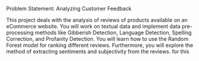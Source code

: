 Problem Statement:
Analyzing Customer Feedback

This project deals with the analysis of reviews of products available on an eCommerce website. You will work on textual data and implement data pre-processing methods like Gibberish Detection, Language Detection, Spelling Correction, and Profanity Detection. You will learn how to use the Random Forest model for ranking different reviews. Furthermore, you will explore the method of extracting sentiments and subjectivity from the reviews.  for this
